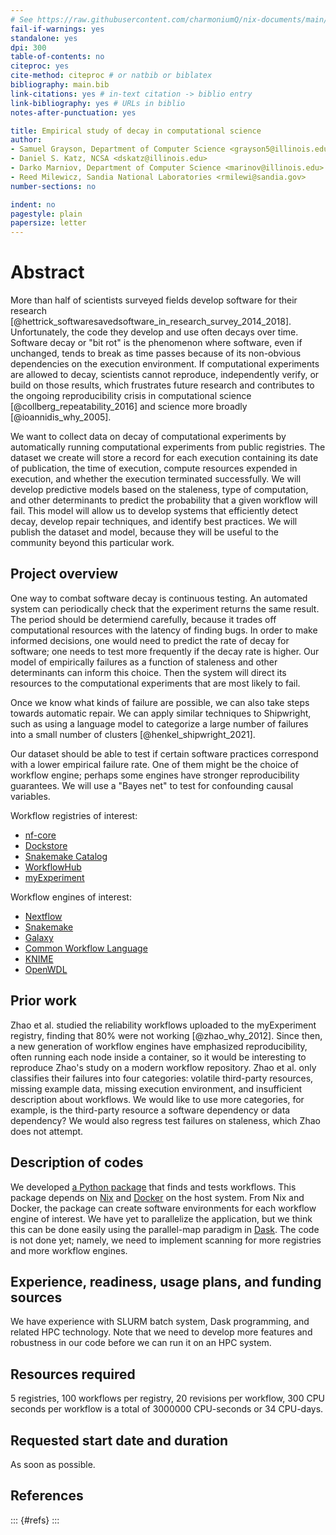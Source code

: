 ```yaml
---
# See https://raw.githubusercontent.com/charmoniumQ/nix-documents/main/examples-src/markdown-bells-and-whistles/index.md
fail-if-warnings: yes
standalone: yes
dpi: 300
table-of-contents: no
citeproc: yes
cite-method: citeproc # or natbib or biblatex
bibliography: main.bib
link-citations: yes # in-text citation -> biblio entry
link-bibliography: yes # URLs in biblio
notes-after-punctuation: yes

title: Empirical study of decay in computational science
author:
- Samuel Grayson, Department of Computer Science <grayson5@illinois.edu>
- Daniel S. Katz, NCSA <dskatz@illinois.edu>
- Darko Marniov, Department of Computer Science <marinov@illinois.edu>
- Reed Milewicz, Sandia National Laboratories <rmilewi@sandia.gov>
number-sections: no

indent: no
pagestyle: plain
papersize: letter
---
```


# Abstract

More than half of scientists surveyed fields develop software for their research [@hettrick_softwaresavedsoftware_in_research_survey_2014_2018].
Unfortunately, the code they develop and use often decays over time.
Software decay or "bit rot" is the phenomenon where software, even if unchanged, tends to break as time passes because of its non-obvious dependencies on the execution environment.
If computational experiments are allowed to decay, scientists cannot reproduce, independently verify, or build on those results, which frustrates future research and contributes to the ongoing reproducibility crisis in computational science [@collberg_repeatability_2016] and science more broadly [@ioannidis_why_2005].

We want to collect data on decay of computational experiments by automatically running computational experiments from public registries.
The dataset we create will store a record for each execution containing its date of publication, the time of execution, compute resources expended in execution, and whether the execution terminated successfully.
We will develop predictive models based on the staleness, type of computation, and other determinants to predict the probability that a given workflow will fail.
This model will allow us to develop systems that efficiently detect decay, develop repair techniques, and identify best practices.
We will publish the dataset and model, because they will be useful to the community beyond this particular work.

## Project overview

<!--
In a large private firm or national lab, scientists create simulations to validate engineering design decisions.
Future design decisions in future problems might bear similarity to those previous ones, so scientists might try to reuse those computational experiments.
New evidence may arise that causes scientists to re-evaluate their conclusions.
In either case, scientists will need to repeat old computational experiments, so the durability of those experiments is crucial
The owning institution could create a continuous testing system

Use-case: national lab

Use-case: academia
-->

One way to combat software decay is continuous testing.
An automated system can periodically check that the experiment returns the same result.
The period should be determiend carefully, because it trades off computational resources with the latency of finding bugs.
In order to make informed decisions, one would need to predict the rate of decay for software; one needs to test more frequently if the decay rate is higher.
Our model of empirically failures as a function of staleness and other determinants can inform this choice.
Then the system will direct its resources to the computational experiments that are most likely to fail.

Once we know what kinds of failure are possible, we can also take steps towards automatic repair.
We can apply similar techniques to Shipwright, such as using a language model to categorize a large number of failures into a small number of clusters [@henkel_shipwright_2021].

Our dataset should be able to test if certain software practices correspond with a lower empirical failure rate.
One of them might be the choice of workflow engine; perhaps some engines have stronger reproducibility guarantees.
We will use a "Bayes net" to test for confounding causal variables.

<!--
A workflow is a set of data transformations and dataflow linkages between them [@gil_examining_2007].
Workflows languages are often less complex than programming languages and easier for scientists to write and maintain.
Workflow registries contain hundreds of examples of computational experiments in a way that is suited for automatic execution.
-->

Workflow registries of interest:
- [nf-core](https://nf-co.re/)
- [Dockstore](https://dockstore.org/)
- [Snakemake Catalog](https://snakemake.github.io/snakemake-workflow-catalog/)
- [WorkflowHub](https://workflowhub.eu/)
- [myExperiment](https://www.myexperiment.org/)

Workflow engines of interest:
- [Nextflow](https://www.nextflow.io/)
- [Snakemake](https://snakemake.github.io/)
- [Galaxy](https://galaxyproject.org/)
- [Common Workflow Language](https://www.commonwl.org/v1.0/)
- [KNIME](https://www.knime.com/)
- [OpenWDL](https://openwdl.org/)

## Prior work

Zhao et al. studied the reliability workflows uploaded to the myExperiment registry, finding that 80% were not working [@zhao_why_2012].
Since then, a new generation of workflow engines have emphasized reproducibility, often running each node inside a container, so it would be interesting to reproduce Zhao's study on a modern workflow repository.
Zhao et al. only classifies their failures into four categories: volatile third-party resources, missing example data, missing execution environment, and insufficient description about workflows.
We would like to use more categories, for example, is the third-party resource a software dependency or data dependency?
We would also regress test failures on staleness, which Zhao does not attempt.

## Description of codes

We developed [a Python package](github.com/charmoniumQ/wf-reg-test/) that finds and tests workflows.
This package depends on [Nix](https://nixos.org/) and [Docker](https://www.docker.com/) on the host system.
From Nix and Docker, the package can create software environments for each workflow engine of interest.
We have yet to parallelize the application, but we think this can be done easily using the parallel-map paradigm in [Dask](https://www.dask.org/).
The code is not done yet; namely, we need to implement scanning for more registries and more workflow engines.

## Experience, readiness, usage plans, and funding sources

We have experience with SLURM batch system, Dask programming, and related HPC technology.
Note that we need to develop more features and robustness in our code before we can run it on an HPC system.

## Resources required

5 registries, 100 workflows per registry, 20 revisions per workflow, 300 CPU seconds per workflow is a total of 3000000 CPU-seconds or 34 CPU-days.

## Requested start date and duration

As soon as possible.

## References

::: {#refs}
:::

